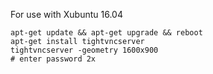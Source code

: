 For use with Xubuntu 16.04


```
apt-get update && apt-get upgrade && reboot
apt-get install tightvncserver
tightvncserver -geometry 1600x900
# enter password 2x
```